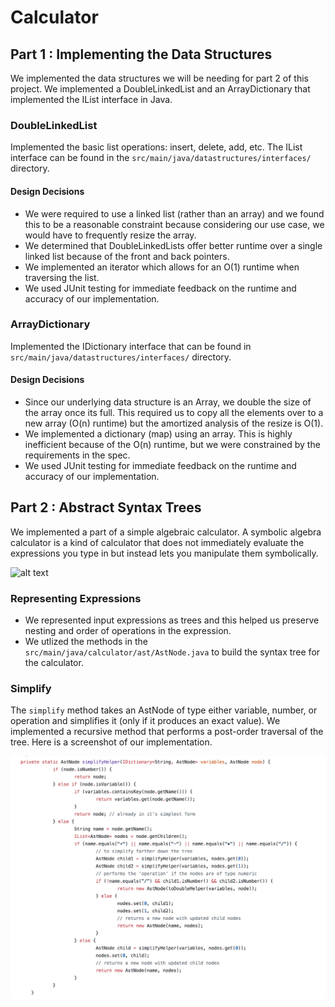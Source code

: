 # Calculator

## Part 1 : Implementing the Data Structures
We implemented the data structures we will be needing for part 2 of this project. We implemented a DoubleLinkedList and an ArrayDictionary that implemented the IList interface in Java.

### DoubleLinkedList
Implemented the basic list operations: insert, delete, add, etc. The IList interface can be found in the `src/main/java/datastructures/interfaces/` directory.

#### Design Decisions
* We were required to use a linked list (rather than an array) and we found this to be a reasonable constraint because considering our use case, we would have to frequently resize the array.
* We determined that DoubleLinkedLists offer better runtime over a single linked list because of the front and back pointers.
* We implemented an iterator which allows for an O(1) runtime when traversing the list.
* We used JUnit testing for immediate feedback on the runtime and accuracy of our implementation.

### ArrayDictionary
Implemented the IDictionary interface that can be found in `src/main/java/datastructures/interfaces/` directory.

#### Design Decisions
* Since our underlying data structure is an Array, we double the size of the array once its full. This required us to copy all the elements over to a new array (O(n) runtime) but the amortized analysis of the resize is O(1).
* We implemented a dictionary (map) using an array. This is highly inefficient because of the O(n) runtime, but we were constrained by the requirements in the spec.
* We used JUnit testing for immediate feedback on the runtime and accuracy of our implementation.

## Part 2 : Abstract Syntax Trees
We implemented a part of a simple algebraic calculator. A symbolic algebra calculator is a kind of calculator that does not immediately evaluate the expressions you type in but instead lets you manipulate them symbolically.

![alt text](https://courses.cs.washington.edu/courses/cse373/17au/project1/diagrams/calculator-screenshot.png "Screenshot of the calculator")

### Representing Expressions
* We represented input expressions as trees and this helped us preserve nesting and order of operations in the expression.
* We utlized the methods in the `src/main/java/calculator/ast/AstNode.java` to build the syntax tree for the calculator.

### Simplify
The `simplify` method takes an AstNode of type either variable, number, or operation and simplifies it (only if it produces an exact value). We implemented a recursive method that performs a post-order traversal of the tree. Here is a screenshot of our implementation.

![simplify method](img/code_snippet.jpeg "simplify code snippet")




